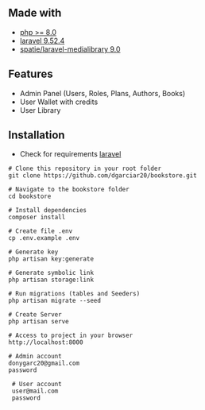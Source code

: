 

## Made with
- [php >= 8.0](https://www.php.net/)
- [laravel 9.52.4](https://laravel.com)
- [spatie/laravel-medialibrary 9.0](https://spatie.be/docs/laravel-medialibrary/v9/introduction)


## Features
- Admin Panel (Users, Roles, Plans, Authors, Books)
- User Wallet with credits
- User Library

## Installation
- Check for requirements [laravel](https://laravel.com/docs/9.x/installation#server-requirements)


```shell
# Clone this repository in your root folder
git clone https://github.com/dgarciar20/bookstore.git

# Navigate to the bookstore folder
cd bookstore

# Install dependencies
composer install

# Create file .env
cp .env.example .env

# Generate key
php artisan key:generate

# Generate symbolic link
php artisan storage:link

# Run migrations (tables and Seeders)
php artisan migrate --seed

# Create Server
php artisan serve

# Access to project in your browser
http://localhost:8000

# Admin account
donygarc20@gmail.com
password

 # User account
 user@mail.com
 password
```
